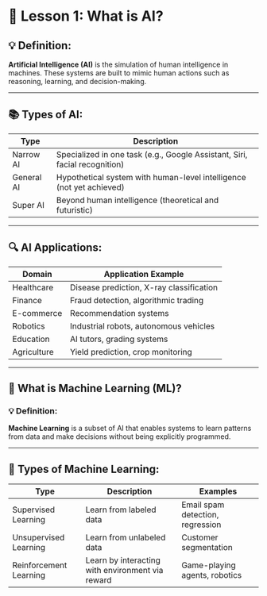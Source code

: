 # 🧠 Lesson 1: What is AI?

## 💡 Definition:
**Artificial Intelligence (AI)** is the simulation of human intelligence in machines. These systems are built to mimic human actions such as reasoning, learning, and decision-making.

---

## 📚 Types of AI:

| Type        | Description                                                             |
|-------------|-------------------------------------------------------------------------|
| Narrow AI   | Specialized in one task (e.g., Google Assistant, Siri, facial recognition) |
| General AI  | Hypothetical system with human-level intelligence (not yet achieved)     |
| Super AI    | Beyond human intelligence (theoretical and futuristic)                  |

---

## 🔍 AI Applications:

| Domain       | Application Example                            |
|--------------|------------------------------------------------|
| Healthcare   | Disease prediction, X-ray classification       |
| Finance      | Fraud detection, algorithmic trading           |
| E-commerce   | Recommendation systems                         |
| Robotics     | Industrial robots, autonomous vehicles         |
| Education    | AI tutors, grading systems                     |
| Agriculture  | Yield prediction, crop monitoring              |

---

## 🤖 What is Machine Learning (ML)?

### 💡 Definition:
**Machine Learning** is a subset of AI that enables systems to learn patterns from data and make decisions without being explicitly programmed.

---

## 📘 Types of Machine Learning:

| Type                | Description                          | Examples                                 |
|---------------------|--------------------------------------|------------------------------------------|
| Supervised Learning | Learn from labeled data              | Email spam detection, regression         |
| Unsupervised Learning | Learn from unlabeled data          | Customer segmentation                    |
| Reinforcement Learning | Learn by interacting with environment via reward | Game-playing agents, robotics |
